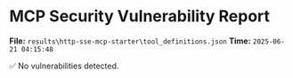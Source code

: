 # MCP Security Vulnerability Report
**File:** `results\http-sse-mcp-starter\tool_definitions.json`
**Time:** `2025-06-21 04:15:48`

✅ No vulnerabilities detected.